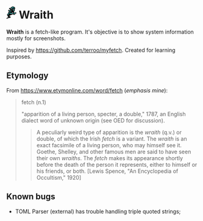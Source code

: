 # ![Logo](logo.png) Wraith

**Wraith** is a fetch-like program. It's objective is to show system information
mostly for screenshots.

Inspired by <https://github.com/terroo/myfetch>. Created for learning purposes.

## Etymology

From <https://www.etymonline.com/word/fetch> (*emphasis mine*):

> fetch (n.1)
>
> "apparition of a living person, specter, a double," 1787, an English dialect
> word of unknown origin (see OED for discussion).
>
> > A peculiarly weird type of apparition is the *wraith* (q.v.) or double, of
> > which the Irish *fetch* is a variant. The *wraith* is an exact facsimile of
> > a living person, who may himself see it. Goethe, Shelley, and other famous
> > men are said to have seen their own *wraiths*. The *fetch* makes its
> > appearance shortly before the death of the person it represents, either to
> > himself or his friends, or both. [Lewis Spence, "An Encyclopedia of
> > Occultism," 1920]

## Known bugs

* TOML Parser (external) has trouble handling triple quoted strings;
